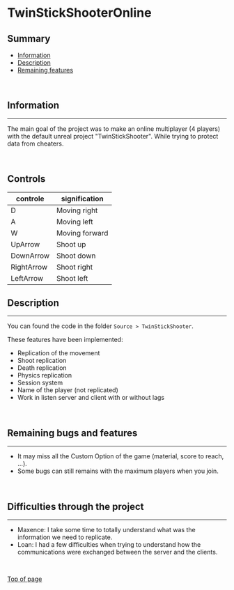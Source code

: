 # **TwinStickShooterOnline**

## **Summary**
- [Information](#information)  
- [Description](#description)  
- [Remaining features](#remaining-features)  

<br>

## **Information**
---
The main goal of the project was to make an online multiplayer (4 players) with the default unreal project "TwinStickShooter". While trying to protect data from cheaters.

<br>

## **Controls**

 controle      |     signification 
 ------------- | -------------   
 D             |   Moving right  
 A             |   Moving left     
 W             |   Moving forward     
 UpArrow       |   Shoot up     
 DownArrow     |   Shoot down     
 RightArrow    |   Shoot right     
 LeftArrow     |   Shoot left     

## **Description**
---
You can found the code in the folder `Source > TwinStickShooter`.   

These features have been implemented:
- Replication of the movement
- Shoot replication
- Death replication
- Physics replication
- Session system
- Name of the player (not replicated)
- Work in listen server and client with or without lags

<br>

## **Remaining bugs and features**
---
- It may miss all the Custom Option of the game (material, score to reach, ...).  
- Some bugs can still remains with the maximum players when you join.  

<br>

## **Difficulties through the project**
---
- Maxence: I take some time to totally understand what was the information we need to replicate.  
- Loan: I had a few difficulties when trying to understand how the communications were exchanged between the server and the clients.  

<br>

[Top of page](#summary)